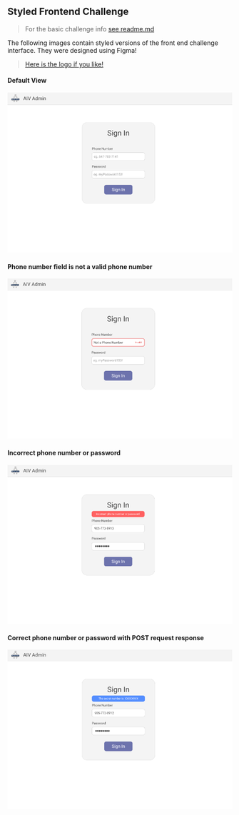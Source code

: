## Styled Frontend Challenge
> For the basic challenge info [see readme.md](README.md)

The following images contain styled versions of the front end challenge interface. They were designed using Figma!

> [Here is the logo if you like!](logo.png)

#### Default View
![Basic Design](ss1.png)
#### Phone number field is not a valid phone number
![Basic Design](ss2.png)
#### Incorrect phone number or password
![Basic Design](ss3.png)
#### Correct phone number or password with POST request response
![Basic Design](ss4.png)
